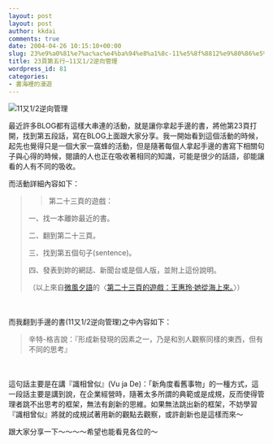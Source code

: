 ```yaml
---
layout: post
layout: post
author: kkdai
comments: true
date: 2004-04-26 10:15:10+00:00
slug: 23%e9%a0%81%e7%ac%ac%e4%ba%94%e8%a1%8c-11%e5%8f%8812%e9%80%86%e5%90%91%e7%ae%a1%e7%90%86
title: 23頁第五行–11又1/2逆向管理
wordpress_id: 81
categories:
- 書海裡的漫遊
---
```


![11又1/2逆向管理](http://www.evanlin.com/blog/archives/0426/0010197375.jpg)


最近許多BLOG都有這樣大串連的活動，就是讓你拿起手邊的書，將他第23頁打開，找到第五段話，寫在BLOG上面跟大家分享。我一開始看到這個活動的時候，起先也覺得只是一個大家一窩蜂的活動，但是隨著每個人拿起手邊的書寫下相關句子與心得的時候，閱讀的人也正在吸收著相同的知識，可能是很少的話語，卻能讓看的人有不同的吸收。




而活動詳細內容如下：




<blockquote>

> 
> 第二十三頁的遊戲：  

一、找一本離妳最近的書。  

二、翻到第二十三頁。  

三、找到第五個句子(sentence)。  

四、發表到妳的網誌、新聞台或是個人版，並附上這份說明。  

（以上來自[微風夕語](http://bone.twbbs.org.tw/index.php)的〈[第二十三頁的遊戲：王惠玲‧她從海上來。](http://bone.twbbs.org.tw/Misc/1082472614.php)〉）</blockquote>


<!-- more -->


　




而我翻到手邊的書(11又1/2逆向管理)之中內容如下：




<blockquote>辛特-格吉說：『形成新發現的因素之一，乃是和別人觀察同樣的東西，但有不同的思考』
</blockquote>


　


這句話主要是在講『識相曾似』(Vu ja De)：「新角度看舊事物」的一種方式，這一段話主要是講到說，在企業經營時，隨著太多所謂的典範或是成規，反而使得管理者跳不出思考的框架，無法有創新的思維。如果無法跳出新的框架，不妨學習『識相曾似』將就的成規試著用新的觀點去觀察，或許創新也是這樣而來～




跟大家分享一下～～～～希望也能看見各位的～
